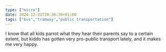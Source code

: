 ```yaml
---
type: ["micro"]
date: 2024-12-31T20:38:39+01:00
tags: ["bus","tramway","public transportation"]
---
```

I know that all kids parrot what they hear their parents say to a certain extent, but kiddo has gotten very pro-public transport lately, and it makes me very happy.

